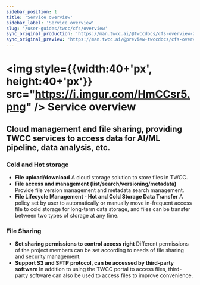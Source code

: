 ```yaml
---
sidebar_position: 1
title: 'Service overview'
sidebar_label: 'Service overview'
slug: '/user-guides/twcc/cfs/overview'
sync_original_production: 'https://man.twcc.ai/@twccdocs/cfs-overview-zh' 
sync_original_preview: 'https://man.twcc.ai/@preview-twccdocs/cfs-overview-zh'
---
```



# <img  style={{width:40+'px', height:40+'px'}} src="https://i.imgur.com/HmCCsr5.png" /> Service overview 

## Cloud management and file sharing, providing TWCC services to access data for AI/ML pipeline, data analysis, etc.


### Cold and Hot storage
  - **File upload/download**
     A cloud storage solution to store files in TWCC.
  - **File access and management (list/search/versioning/metadata)**
    Provide file version management and metadata search management.
  - **File Lifecycle Management - Hot and Cold Storage Data Transfer**
     A policy set by user to automatically or manually move in-frequent access file to cold storage for long-term data storage, and files can be transfer between two types of storage at any time.

### File Sharing
  - **Set sharing permissions to control access right**
    Different permissions of the project members can be set according to needs of file sharing and security management.
  - **Support S3 and SFTP protocol, can be accessed by third-party software**
    In addition to using the TWCC portal to access files, third-party software can also be used to access files to improve convenience.
